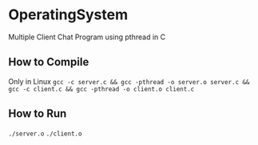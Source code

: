# OperatingSystem
Multiple Client Chat Program using pthread in C

## How to Compile
Only in Linux
`gcc -c server.c && gcc -pthread -o server.o server.c && gcc -c client.c && gcc -pthread -o client.o client.c`

## How to Run
`./server.o`  `./client.o`
